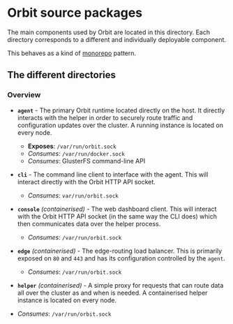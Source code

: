 # Orbit source packages

The main components used by Orbit are located in this directory. Each directory corresponds to a different and individually deployable component.

This behaves as a kind of [monorepo](https://gomonorepo.org/) pattern.

## The different directories

### Overview

- **`agent`** - The primary Orbit runtime located directly on the host. It directly interacts with the helper in order to securely route traffic and configuration updates over the cluster. A running instance is located on every node.

  - **Exposes**: `/var/run/orbit.sock`
  - _Consumes_: `/var/run/docker.sock`
  - _Consumes_: GlusterFS command-line API

- **`cli`** - The command line client to interface with the agent. This will interact directly with the Orbit HTTP API socket.

  - _Consumes_: `var/run/orbit.sock`

- **`console`** _(containerised)_ - The web dashboard client. This will interact with the Orbit HTTP API socket (in the same way the CLI does) which then communicates data over the helper process.

  - _Consumes_: `/var/run/orbit.sock`

- **`edge`** _(containerised)_ - The edge-routing load balancer. This is primarily exposed on `80` and `443` and has its configuration controlled by the `agent`.

  - _Consumes_: `/var/run/orbit.sock`

- **`helper`** _(containerised)_ - A simple proxy for requests that can route data all over the cluster as and when is needed. A containerised helper instance is located on every node.

- _Consumes_: `/var/run/orbit.sock`
